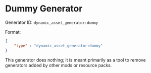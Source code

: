 # Dummy Generator

Generator ID: `dynamic_asset_generator:dummy`

Format:

```json
{
    "type" : "dynamic_asset_generator:dummy"
}
```

This generator does nothing; it is meant primarily as a tool to remove generators added by other mods or resource packs.
